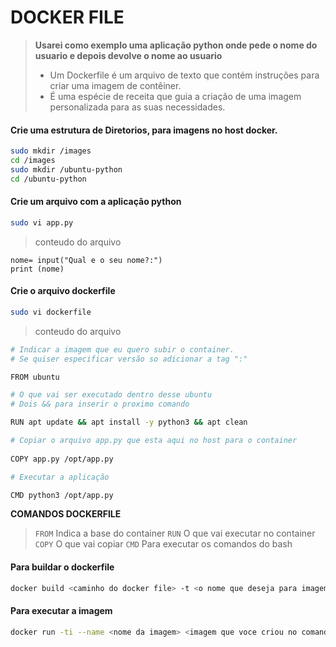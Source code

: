 # DOCKER FILE

> **Usarei como exemplo uma aplicação python onde pede o nome do usuario e depois devolve o nome ao usuario**
> - Um Dockerfile é um arquivo de texto que contém instruções para criar uma imagem de contêiner.
> - É uma espécie de receita que guia a criação de uma imagem personalizada para as suas necessidades.

#### Crie uma estrutura de Diretorios, para imagens no host docker.

```bash
sudo mkdir /images
cd /images
sudo mkdir /ubuntu-python
cd /ubuntu-python
```
#### Crie um arquivo com a aplicação python

```bash
sudo vi app.py 
```
> conteudo do arquivo

```
nome= input("Qual e o seu nome?:")
print (nome)
```
 
#### Crie o arquivo dockerfile

```bash
sudo vi dockerfile
```
> conteudo do arquivo
```bash
# Indicar a imagem que eu quero subir o container.
# Se quiser especificar versão so adicionar a tag ":"

FROM ubuntu

# O que vai ser executado dentro desse ubuntu
# Dois && para inserir o proximo comando 

RUN apt update && apt install -y python3 && apt clean

# Copiar o arquivo app.py que esta aqui no host para o container 
 
COPY app.py /opt/app.py

# Executar a aplicação

CMD python3 /opt/app.py
```

**COMANDOS DOCKERFILE**
> `FROM` Indica a base do container
> `RUN`  O que vai executar no container 
> `COPY` O que vai copiar
> `CMD`  Para executar os comandos do bash

#### Para buildar o dockerfile 

```bash
docker build <caminho do docker file> -t <o nome que deseja para imagem>
```

#### Para executar a imagem 

```bash
docker run -ti --name <nome da imagem> <imagem que voce criou no comando a cima >
```


